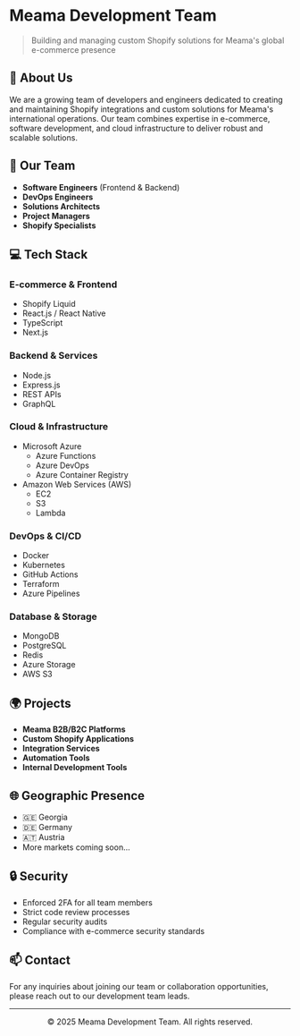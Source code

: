 # Meama Development Team

> Building and managing custom Shopify solutions for Meama's global e-commerce presence

## 🚀 About Us

We are a growing team of developers and engineers dedicated to creating and maintaining Shopify integrations and custom solutions for Meama's international operations. Our team combines expertise in e-commerce, software development, and cloud infrastructure to deliver robust and scalable solutions.

## 👥 Our Team

- **Software Engineers** (Frontend & Backend)
- **DevOps Engineers**
- **Solutions Architects**
- **Project Managers**
- **Shopify Specialists**

## 💻 Tech Stack

### E-commerce & Frontend
- Shopify Liquid
- React.js / React Native
- TypeScript
- Next.js

### Backend & Services
- Node.js
- Express.js
- REST APIs
- GraphQL

### Cloud & Infrastructure
- Microsoft Azure
  - Azure Functions
  - Azure DevOps
  - Azure Container Registry
- Amazon Web Services (AWS)
  - EC2
  - S3
  - Lambda

### DevOps & CI/CD
- Docker
- Kubernetes
- GitHub Actions
- Terraform
- Azure Pipelines

### Database & Storage
- MongoDB
- PostgreSQL
- Redis
- Azure Storage
- AWS S3

## 🌍 Projects

- **Meama B2B/B2C Platforms**
- **Custom Shopify Applications**
- **Integration Services**
- **Automation Tools**
- **Internal Development Tools**

## 🌐 Geographic Presence

- 🇬🇪 Georgia
- 🇩🇪 Germany
- 🇦🇹 Austria
- More markets coming soon...

## 🔒 Security

- Enforced 2FA for all team members
- Strict code review processes
- Regular security audits
- Compliance with e-commerce security standards

## 📫 Contact

For any inquiries about joining our team or collaboration opportunities, please reach out to our development team leads.

---

<p align="center">© 2025 Meama Development Team. All rights reserved.</p>
